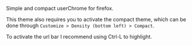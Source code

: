 Simple and compact userChrome for firefox.

This theme also requires you to activate the compact theme, which can be done through `Customize > Density (bottom left) > Compact`.

To activate the url bar I recommend using Ctrl-L to highlight.
